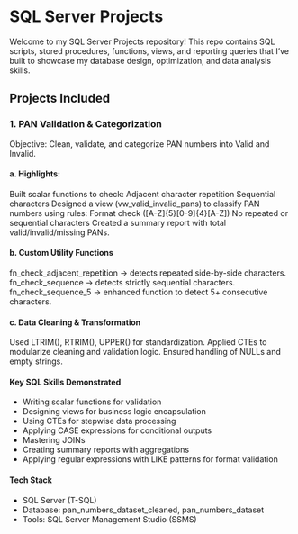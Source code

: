 # SQL Server Projects

Welcome to my SQL Server Projects repository!
This repo contains SQL scripts, stored procedures, functions, views, and reporting queries that I’ve built to showcase my database design, optimization, and data analysis skills.

## Projects Included
### 1. PAN Validation & Categorization
Objective: Clean, validate, and categorize PAN numbers into Valid and Invalid.

#### a. Highlights:
Built scalar functions to check:
Adjacent character repetition
Sequential characters
Designed a view (vw_valid_invalid_pans) to classify PAN numbers using rules:
Format check ([A-Z]{5}[0-9]{4}[A-Z])
No repeated or sequential characters
Created a summary report with total valid/invalid/missing PANs.

#### b. Custom Utility Functions
fn_check_adjacent_repetition → detects repeated side-by-side characters.
fn_check_sequence → detects strictly sequential characters.
fn_check_sequence_5 → enhanced function to detect 5+ consecutive characters.

#### c. Data Cleaning & Transformation
Used LTRIM(), RTRIM(), UPPER() for standardization.
Applied CTEs to modularize cleaning and validation logic.
Ensured handling of NULLs and empty strings.

#### Key SQL Skills Demonstrated
- Writing scalar functions for validation
- Designing views for business logic encapsulation
- Using CTEs for stepwise data processing
- Applying CASE expressions for conditional outputs
- Mastering JOINs
- Creating summary reports with aggregations
- Applying regular expressions with LIKE patterns for format validation

#### Tech Stack
- SQL Server (T-SQL)
- Database: pan_numbers_dataset_cleaned, pan_numbers_dataset
- Tools: SQL Server Management Studio (SSMS)
